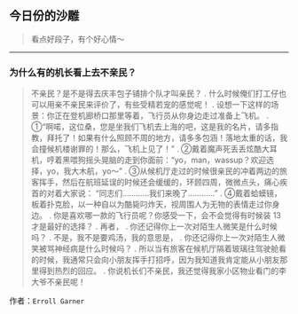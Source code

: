 ## 今日份的沙雕

> 看点好段子，有个好心情～


 
---

### 为什么有的机长看上去不亲民？

> 不亲民？是不是得去庆丰包子铺排个队才叫亲民？ . 什么时候俺们打工仔也可以用亲不亲民来评价了，有些受精若宠的感觉呢！ . 设想一下这样的场景：你正在登机廊桥口那里等着，飞行员从你身边走过准备上飞机。 . ①“啊喏，这位桑，您是坐我们飞机去上海的吧，这是我的名片，请多指教，拜托了！如果有什么照顾不周的地方，请多多包涵！落地太重的话，我会撞候机楼谢罪的！那么，飞机上见了！” . ②戴着魔声死丢丢炫酷大耳机，哼着黑喂狗摇头晃脑的走到你面前：“yo，man，wassup？欢迎选择，yo，我大木航，yo～” . ③从候机厅走过的时候很亲民的冲着两边的旅客挥手，然后在航班延误的时候还会缓缓的，环顾四周，微微点头，痛心疾首的对着大家说： “同志们…………我们来晚了…………” . ④戴着蛤蟆镜，板着扑克脸，以一种自以为酷毙叼炸天，视周围人为无物的表情走过你身边。 . 你是喜欢哪一款的飞行员呢？你感受一下，会不会觉得有时候装 13 才是最好的选择？ . 再者， . 你还记得你上一次对陌生人微笑是什么时候吗？ . 不是，我不是要鸡汤，我的意思是， . 你还记得你上一次对陌生人微笑被骂神经病是什么时候吗？ . 所以当有旅客在候机厅隔着玻璃往驾驶舱看的时候，我通常只会向小朋友挥手打招呼，因为我知道我肯定能从小朋友那里得到热烈的回应。 . 你说机长们不亲民，我还觉得我家小区物业看门的李大爷不亲民呢！


作者：`Erroll Garner`